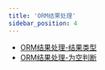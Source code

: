 ```yaml
---
title: 'ORM结果处理'
sidebar_position: 4
---
```


- [ORM结果处理-结果类型](output/goframe-v2.1-md/核心组件-重点/数据库ORM/ORM结果处理/ORM结果处理-结果类型)
- [ORM结果处理-为空判断](output/goframe-v2.1-md/核心组件-重点/数据库ORM/ORM结果处理/ORM结果处理-为空判断)